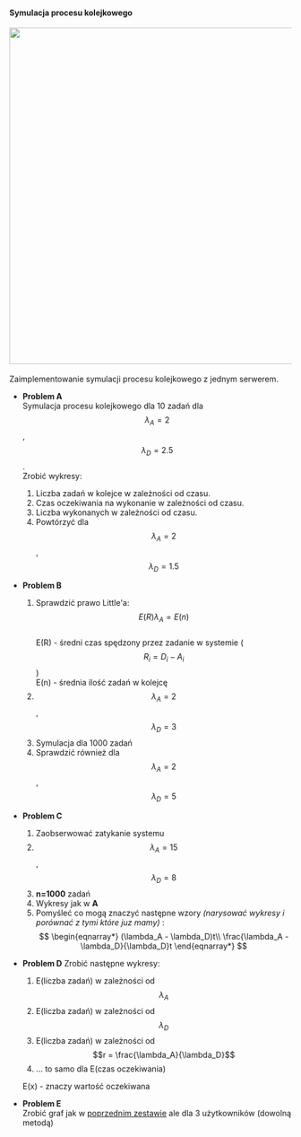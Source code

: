 #### Symulacja procesu kolejkowego

<div class="row mt-3" style="margin-bottom: 18px">
    <div class="col-sm mt-3 mt-md-0" align='center'>
        <img class="img-fluid rounded z-depth-1" src="{{ site.baseurl }}/teaching/2022_metody_statystyczne_niestacjonarne/server.png" width="600">
    </div>
</div>

Zaimplementowanie symulacji procesu kolejkowego z jednym serwerem.

- **Problem A**  
    Symulacja procesu kolejkowego dla 10 zadań dla $$\lambda_A = 2$$, $$\lambda_D = 2.5$$.  
    Zrobić wykresy:
    1. Liczba zadań w kolejce w zależności od czasu.
    2. Czas oczekiwania na wykonanie w zależności od czasu.
    3. Liczba wykonanych w zależności od czasu.
    4. Powtórzyć dla $$\lambda_A = 2$$, $$\lambda_D = 1.5$$

- **Problem B**  
    1. Sprawdzić prawo Little'a: 
    $$E(R) \lambda_A = E(n)$$  
    E(R) - średni czas spędzony przez zadanie w systemie ($$R_i = D_i - A_i$$)  
    E(n) - średnia ilość zadań w kolejcę  
    2. $$\lambda_A = 2$$, $$\lambda_D = 3$$
    3. Symulacja dla 1000 zadań
    4. Sprawdzić również dla  $$\lambda_A = 2$$, $$\lambda_D = 5$$

- **Problem C**  
    1. Zaobserwować zatykanie systemu
    2. $$\lambda_A = 15$$, $$\lambda_D = 8$$
    3. **n=1000** zadań
    4. Wykresy jak w **A**
    5. Pomyśleć co mogą znaczyć następne wzory *(narysować wykresy i porównać z tymi które juz mamy)* :  
     $$
     \begin{eqnarray*}
        (\lambda_A - \lambda_D)t\\ 
        \frac{\lambda_A - \lambda_D}{\lambda_D}t
    \end{eqnarray*}
    $$  

- **Problem D** 
    Zrobić następne wykresy:  
    1. E(liczba zadań) w zależności od $$\lambda_A$$
    2. E(liczba zadań) w zależności od $$\lambda_D$$
    3. E(liczba zadań) w zależności od $$r = \frac{\lambda_A}{\lambda_D}$$
    4. ... to samo dla E(czas oczekiwania)
   
   E(x) - znaczy wartość oczekiwana

- **Problem E**  
   Zrobić graf jak w [poprzednim zestawie](#symulacja-procesu-markova)
   ale dla 3 użytkowników (dowolną metodą) 
